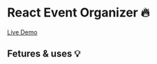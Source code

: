 # React Event Organizer 🔥

[Live Demo](https://react-event-sementic.netlify.app/)

## Fetures & uses 💡



